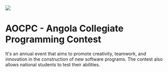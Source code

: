 <img src="https://github.com/eulersili/AOCPC-AngolaCollegiateProgrammingContest/assets/140336213/1bf6e8ad-094a-4306-a85f-3d38276b9e3d">

<h1>AOCPC - Angola Collegiate Programming Contest</h1>

<p>It's an annual event that aims to promote creativity, teamwork, and innovation in the construction of new software programs. The contest also allows national students to test their abilities.</p>
